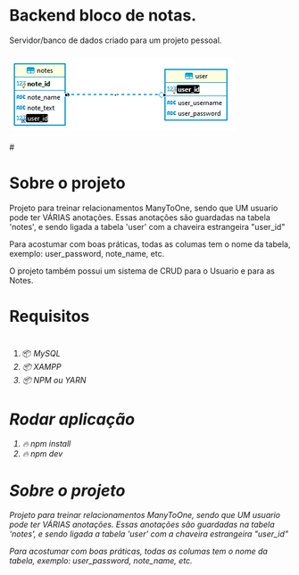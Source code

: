 # Backend bloco de notas.

Servidor/banco de dados criado para um projeto pessoal.
 
<h3> 
<img src="./uploads/Figma.png" width="403" height="132">
</h3>
# <h1> Sobre o projeto </h1>
Projeto para treinar relacionamentos ManyToOne, sendo que UM usuario pode ter VÁRIAS anotações.
Essas anotações são guardadas na tabela 'notes', e sendo ligada a tabela 'user' com a chaveira estrangeira "user_id"

Para acostumar com boas práticas, todas as columas tem o nome da tabela, exemplo: user_password, note_name, etc.

O projeto também possui um sistema de CRUD para o Usuario e para as Notes.


# <h1> Requisitos <h1>
1. 📦<i> MySQL<i>
2. 📦<i> XAMPP<i>
3. 📦<i> NPM ou YARN<i>

# <h1> Rodar aplicação </h1>

 1. 🔥 npm install
 2. 🔥 npm dev

# <h1> Sobre o projeto </h1>
Projeto para treinar relacionamentos ManyToOne, sendo que UM usuario pode ter VÁRIAS anotações.
Essas anotações são guardadas na tabela 'notes', e sendo ligada a tabela 'user' com a chaveira estrangeira "user_id"

Para acostumar com boas práticas, todas as columas tem o nome da tabela, exemplo: user_password, note_name, etc.
